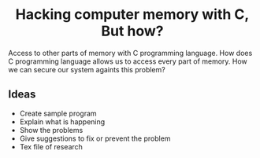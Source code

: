 <h1 align="center">
Hacking computer memory with C, But how?
</h1>

Access to other parts of memory with C programming language. How does C programming language allows us to 
access every part of memory. How we can secure our system againts this problem?

## Ideas
- Create sample program
- Explain what is happening
- Show the problems
- Give suggestions to fix or prevent the problem
- Tex file of research
